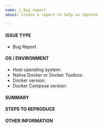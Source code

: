 ```yaml
---
name: 🐛 Bug report
about: Create a report to help us improve

---
```


<!---
1. Verify first that your issue/request is not already reported on GitHub.

2. Fill out all required information below, otherwise it might take more time to properly handle this bug
-->

#### ISSUE TYPE
<!-- DO NOT CHANGE THIS -->
 - Bug Report


#### OS / ENVIRONMENT
<!-- Complete all bullet points -->
* Host operating system:
* Native Docker or Docker Toolbox:
* Docker version:
* Docker Compose version:


#### SUMMARY
<!--- Explain the problem briefly -->


#### STEPS TO REPRODUCE
<!--- Show exactly how to reproduce the problem -->


#### OTHER INFORMATION
<!-- Add anything else here, such as all non-default customization you have already made -->

